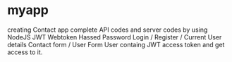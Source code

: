 # myapp
creating Contact app 
complete API codes and server codes by using NodeJS
JWT Webtoken
Hassed Password 
Login / Register / Current User details 
Contact form / User Form 
User containg JWT access token and get access to it. 
